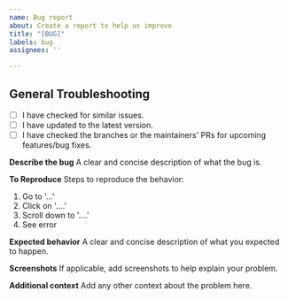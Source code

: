 ```yaml
---
name: Bug report
about: Create a report to help us improve
title: "[BUG]"
labels: bug
assignees: ''

---
```


## General Troubleshooting
  
- [ ] I have checked for similar issues.
- [ ] I have updated to the latest version.
- [ ] I have checked the branches or the maintainers' PRs for upcoming features/bug fixes.

**Describe the bug**
A clear and concise description of what the bug is.

**To Reproduce**
Steps to reproduce the behavior:
1. Go to '...'
2. Click on '....'
3. Scroll down to '....'
4. See error

**Expected behavior**
A clear and concise description of what you expected to happen.

**Screenshots**
If applicable, add screenshots to help explain your problem.

**Additional context**
Add any other context about the problem here.
